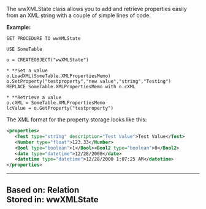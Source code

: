 ﻿The wwXMLState class allows you to add and retrieve properties easily from an XML string with a couple of simple lines of code.

**Example:**

```foxpro
SET PROCEDURE TO wwXMLState

USE SomeTable

o = CREATEOBJECT("wwXMLState")

* **Set a value
o.LoadXML(SomeTable.XMLPropertiesMemo)
o.SetProperty("testproperty","new value","string","Testing")
REPLACE SomeTable.XMLPropertiesMemo with o.cXML

* **Retrieve a value
o.cXML = SomeTable.XMLPropertiesMemo
lcValue = o.GetProperty("testproperty")
```

The XML format for the property storage looks like this:

```xml
<properties>
   <Test type="string" description="Test Value">Test Value</Test>
   <Number type="float">123.33</Number>
   <Bool type="boolean">1</Bool><Bool2 type="boolean">0</Bool2>
   <date type="datetime">12/28/2000</date>
   <datetime type="datetime">12/28/2000 1:07:25 AM</datetime>
</properties>
```

---
**Based on:** Relation  
**Stored in:** wwXMLState
---